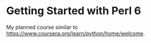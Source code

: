 # Getting Started with Perl 6
My planned course similar to https://www.coursera.org/learn/python/home/welcome. 
